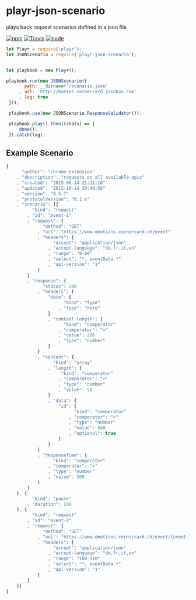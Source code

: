 # playr-json-scenario

plays back request scenarios defined in a json file


[![npm](https://img.shields.io/npm/dm/playr-json-scenario.svg?style=flat-square)](https://www.npmjs.com/package/playr-json-scenario)
[![Travis](https://img.shields.io/travis/eventEmitter/playr-json-scenario.svg?style=flat-square)](https://travis-ci.org/eventEmitter/playr-json-scenario)
[![node](https://img.shields.io/node/v/playr-json-scenario.svg?style=flat-square)](https://nodejs.org/)




```javascript
let Playr = require('playr');
let JSONScenario = require('playr-json-scenario');


let playbook = new Playr();

playbook.run(new JSONScenario({
       path: __dirname+'/scenario.json'
     , url: 'http://master.cornercard.joinbox.com'
     , log: true
 }));

 playbook.use(new JSONScenario.ResponseValidator());

 playbook.play().then((stats) => {
     done();
 }).catch(log);
```
 


## Example Scenario
```javascript
{
      "author": "chrome-extension"
    , "description": "requests on all available apis"
    , "created": "2015-06-14 21:11:16"
    , "updated": "2015-10-14 20:40:56"
    , "version": "0.5.7"
    , "protocolVersion": "0.1.x"
    , "scenario": [{
          "kind": "request"
        , "id": "event-1"
        , "request": {
              "method": "GET"
            , "url": "https://www.emotions.cornercard.ch/event"
            , "headers": {
                  "accept": "application/json"
                , "accept-language": "de,fr,it,en"
                , "range": "0-60"
                , "select": "*, eventData.*"
                , "api-version": "1"
            }
        }
        , "response": {
              "status": 200
            , "headers": {
                "date": {
                      "kind": "type"
                    , "type": "date"  
                }
                , "content-length": {
                      "kind": "comperator"
                    , "comperator": ">"
                    , "value": 200
                    , "type": "number"
                }
            }
            , "content": {
                  "kind": "array"
                , "length": {
                     "kind": "comperator"
                    , "comperator": ">"
                    , "type": "number"
                    , "value": 50
                }
                , "data": {
                    "id": {
                          "kind": "comperator"
                        , "comperator": "<"
                        , "type": "number"
                        , "value": 500
                        , "optional": true
                    }
                }
            }
            , "responseTime": {
                  "kind": "comperator"
                , "comperator": "<"
                , "type": "number"
                , "value": 500
            }
        }
    }, {
          "kind": "pause"
        , "duration": 200
    }, {
          "kind": "request"
        , "id": "event-2"
        , "request": {
              "method": "GET"
            , "url": "https://www.emotions.cornercard.ch/event/{event-1[50].id}"
            , "headers": {
                  "accept": "application/json"
                , "accept-language": "de,fr,it,en"
                , "range": "100-110"
                , "select": "*, eventData.*"
                , "api-version": "1"
            }
        }
    }]
}
```